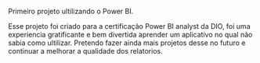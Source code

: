Primeiro projeto ultilizando o Power BI.

Esse projeto foi criado para a certificação Power BI analyst da DIO, foi uma experiencia gratificante e bem divertida aprender um aplicativo no qual não sabia como ultilizar. 
Pretendo fazer ainda mais projetos desse no futuro e continuar a melhorar a qualidade dos relatorios.

